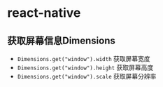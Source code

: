 # react-native
  ## 获取屏幕信息Dimensions
   +  `Dimensions.get("window").width` 获取屏幕宽度
   +  `Dimensions.get("window").height` 获取屏幕高度
   +  `Dimensions.get("window").scale` 获取屏幕分辨率